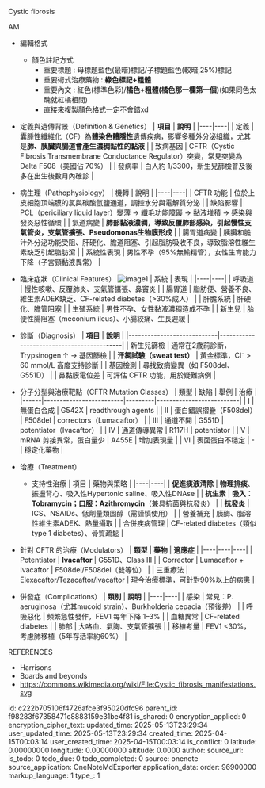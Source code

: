 Cystic fibrosis

AM

- 編輯格式
  - 顏色註記方式
    - 重要標題 : 母標題藍色(最暗)標記/子標題藍色(較暗,25%)標記
    - 重要術式治療藥物 : **綠色標記+粗體**
    - 重要內文 : 紅色(標準色彩)/**橘色+粗體(橘色那一欄第一個)**(如果同色太醜就紅橘相間)
    - 直接來複製顏色格式一定不會錯xd

- 定義與遺傳背景（Definition & Genetics）
| **項目** | **說明** |
|----|----|
| 定義 | 囊腫性纖維化（CF）為**體染色體隱性**遺傳疾病，影響多種外分泌組織，尤其是**肺、胰臟與腸道會產生濃稠黏性的黏液** |
| 致病基因 | CFTR（Cystic Fibrosis Transmembrane Conductance Regulator）突變，常見突變為Delta F508（美國佔 70%） |
| 發病率 | 白人約 1/3300，新生兒篩檢普及後多在出生後數月內確診 |

- 病生理（Pathophysiology）
| 機轉 | 說明 |
|----|----|
| CFTR 功能 | 位於上皮細胞頂端膜的氯與碳酸氫鹽通道，調控水分與電解質分泌 |
| 缺陷影響 | PCL（periciliary liquid layer）變薄 → 纖毛功能障礙 → 黏液堆積 → 感染與發炎惡性循環 |
| 氣道病變 | **肺部黏液濃稠，導致反覆肺部感染，引起慢性支氣管炎，支氣管擴張、Pseudomonas生物膜形成** |
| 腸胃道病變 | 胰臟和膽汁外分泌功能受阻、肝硬化、膽道阻塞、引起脂肪吸收不良，導致脂溶性維生素缺乏引起脂肪瀉 |
| 系統性表現 | 男性不孕（95%無輸精管），女性生育能力下降（子宮頸黏液異常） |

- 臨床症狀（Clinical Features）
![image1](:/c068497ad2d3411dad6d1f31ad619726)
| 系統 | 表現 |
|----|----|
| 呼吸道 | 慢性咳嗽、反覆肺炎、支氣管擴張、鼻竇炎 |
| 腸胃道 | 脂肪便、營養不良、維生素ADEK缺乏、CF-related diabetes（\>30%成人） |
| 肝膽系統 | 肝硬化、膽管阻塞 |
| 生殖系統 | 男性不孕、女性黏液濃稠造成不孕 |
| 新生兒 | 胎便性腸阻塞（meconium ileus）、小腸絞痛、生長遲緩 |

- 診斷（Diagnosis）
| **項目**                   | **說明**                                  |
|----------------------------|-------------------------------------------|
| 新生兒篩檢                 | 通常在2歲前診斷，Trypsinogen ↑ → 基因篩檢 |
| **汗氯試驗（sweat test）** | 黃金標準，Cl⁻ \> 60 mmol/L 高度支持診斷   |
| 基因檢測                   | 尋找致病變異（如 F508del、G551D）         |
| 鼻黏膜電位差               | 可評估 CFTR 功能，用於疑難病例            |

- 分子分型與治療靶點（CFTR Mutation Classes）
| 類型 | 缺陷                    | 舉例    | 治療                     |
|------|-------------------------|---------|--------------------------|
| I    | 無蛋白合成              | G542X   | readthrough agents       |
| II   | 蛋白錯誤摺疊（F508del） | F508del | correctors（Lumacaftor） |
| III  | 通道不開                | G551D   | potentiator（Ivacaftor） |
| IV   | 通道傳導異常            | R117H   | potentiator              |
| V    | mRNA 剪接異常，蛋白量少 | A455E   | 增加表現量               |
| VI   | 表面蛋白不穩定          | \-      | 穩定化藥物               |

- 治療（Treatment）
  - 支持性治療
| 項目 | 藥物與策略 |
|----|----|
| **促進痰液清除** | **物理排痰**、振盪背心、吸入性Hypertonic saline、吸入性DNAse |
| **抗生素** | **吸入：Tobramycin；口服：Azithromycin**（兼具抗菌與抗發炎） |
| **抗發炎** | ICS、NSAIDs、低劑量類固醇（需謹慎使用） |
| 營養補充 | 胰酶、脂溶性維生素ADEK、熱量攝取 |
| 合併疾病管理 | CF-related diabetes（類似type 1 diabetes）、骨質疏鬆 |
- 針對 CFTR 的治療（Modulators）
| **類型** | **藥物** | **適應症** |
|----|----|----|
| Potentiator | **Ivacaftor** | G551D、Class III |
| Corrector | Lumacaftor + Ivacaftor | F508del/F508del（雙等位） |
| 三重療法 | Elexacaftor/Tezacaftor/Ivacaftor | 現今治療標準，可針對90%以上的病患 |

- 併發症（Complications）
| **類別** | **說明** |
|----|----|
| 感染 | 常見：P. aeruginosa（尤其mucoid strain）、Burkholderia cepacia（預後差） |
| 呼吸惡化 | 頻繁急性發作，FEV1 每年下降 1–3% |
| 血糖異常 | CF-related diabetes |
| 肺部 | 大咯血、氣胸、支氣管擴張 |
| 移植考量 | FEV1 \<30%，考慮肺移植（5年存活率約60%） |

REFERENCES
- Harrisons
- Boards and beyonds
- <https://commons.wikimedia.org/wiki/File:Cystic_fibrosis_manifestations.svg>


id: c222b705106f4726afce3f95020dfc96
parent_id: f98283f67358471c8883159e31be4f81
is_shared: 0
encryption_applied: 0
encryption_cipher_text: 
updated_time: 2025-05-13T23:29:34
user_updated_time: 2025-05-13T23:29:34
created_time: 2025-04-15T00:03:14
user_created_time: 2025-04-15T00:03:14
is_conflict: 0
latitude: 0.00000000
longitude: 0.00000000
altitude: 0.0000
author: 
source_url: 
is_todo: 0
todo_due: 0
todo_completed: 0
source: onenote
source_application: OneNoteMdExporter
application_data: 
order: 96900000
markup_language: 1
type_: 1
